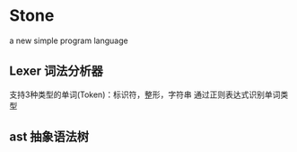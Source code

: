 ﻿# Stone
a new simple program language


## Lexer 词法分析器
支持3种类型的单词(Token)：标识符，整形，字符串
通过正则表达式识别单词类型

## ast 抽象语法树